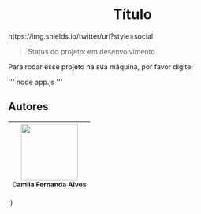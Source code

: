 <h1 align="center"> Título </h1>
https://img.shields.io/twitter/url?style=social

> Status do projeto: em desenvolvimento

Para rodar esse projeto na sua máquina, por favor digite:

'''
node app.js
'''

## Autores

| [<img src="https://avatars.githubusercontent.com/u/37356058?v=4" width=115><br><sub>Camila Fernanda Alves</sub>](https://github.com/camilafernanda) |
| :---: |

:)
